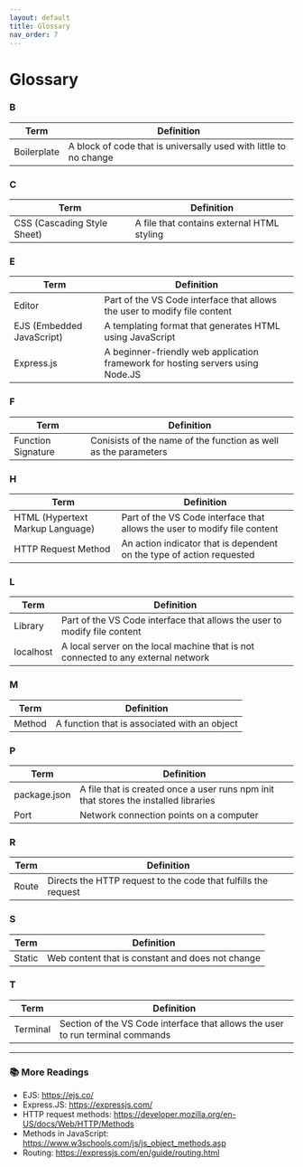 ```yaml
---
layout: default
title: Glossary
nav_order: 7
---
```



# Glossary

### B


| Term | Definition |
| ----------- | ----------- |
| Boilerplate | A block of code that is universally used with little to no change |


### C


| Term | Definition |
| ----------- | ----------- |
| CSS (Cascading Style Sheet) | A file that contains external HTML styling |



### E


| Term | Definition |
| ----------- | ----------- |
| Editor | Part of the VS Code interface that allows the user to modify file content |
| EJS (Embedded JavaScript) | A templating format that generates HTML using JavaScript |
| Express.js | A beginner-friendly web application framework for hosting servers using Node.JS |




### F


| Term | Definition |
| ----------- | ----------- |
| Function Signature | Conisists of the name of the function as well as the parameters |





### H


| Term | Definition |
| ----------- | ----------- |
| HTML (Hypertext Markup Language) | Part of the VS Code interface that allows the user to modify file content |
| HTTP Request Method | An action indicator that is dependent on the type of action requested |



### L


| Term | Definition |
| ----------- | ----------- |
| Library | Part of the VS Code interface that allows the user to modify file content |
| localhost | A local server on the local machine that is not connected to any external network |



### M


| Term | Definition |
| ----------- | ----------- |
| Method | A function that is associated with an object |



### P


| Term | Definition |
| ----------- | ----------- |
| package.json | A file that is created once a user runs npm init that stores the installed libraries |
| Port | Network connection points on a computer |



### R


| Term | Definition |
| ----------- | ----------- |
| Route | Directs the HTTP request to the code that fulfills the request |



### S


| Term | Definition |
| ----------- | ----------- |
| Static | Web content that is constant and does not change |



### T


| Term | Definition |
| ----------- | ----------- |
| Terminal | Section of the VS Code interface that allows the user to run terminal commands |
<hr>

### 📚 More Readings
- EJS: https://ejs.co/
- Express.JS: https://expressjs.com/
- HTTP request methods: https://developer.mozilla.org/en-US/docs/Web/HTTP/Methods
- Methods in JavaScript: https://www.w3schools.com/js/js_object_methods.asp
- Routing: https://expressjs.com/en/guide/routing.html





